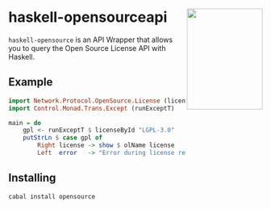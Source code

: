 <a href="https://opensource.org/licenses"><img align="right" width="150" height="200" src="https://opensource.org/files/OSIApproved.png"></a>
haskell-opensourceapi
==================

`haskell-opensource` is an API Wrapper that allows you to query the
Open Source License API with Haskell.

Example
-------

```haskell
import Network.Protocol.OpenSource.License (licenseById, olName)
import Control.Monad.Trans.Except (runExceptT)

main = do
    gpl <- runExceptT $ licenseById "LGPL-3.0"
    putStrLn $ case gpl of
        Right license -> show $ olName license
        Left  error   -> "Error during license request!" ++ show error
```

Installing
----------

```
cabal install opensource
```
